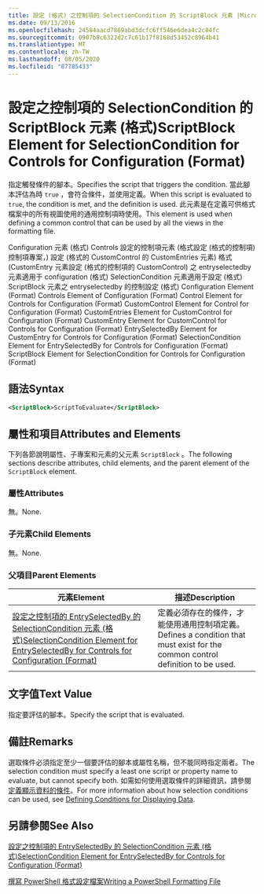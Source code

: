 ```yaml
---
title: 設定 (格式) 之控制項的 SelectionCondition 的 ScriptBlock 元素 |Microsoft Docs
ms.date: 09/13/2016
ms.openlocfilehash: 24584aacd7869abd3dcfc6ff546e6dea4c2c04fc
ms.sourcegitcommit: 0907b8c6322d2c7c61b17f8168d53452c8964b41
ms.translationtype: MT
ms.contentlocale: zh-TW
ms.lasthandoff: 08/05/2020
ms.locfileid: "87785433"
---
```

# <a name="scriptblock-element-for-selectioncondition-for-controls-for-configuration-format"></a><span data-ttu-id="f146a-102">設定之控制項的 SelectionCondition 的 ScriptBlock 元素 (格式)</span><span class="sxs-lookup"><span data-stu-id="f146a-102">ScriptBlock Element for SelectionCondition for Controls for Configuration (Format)</span></span>

<span data-ttu-id="f146a-103">指定觸發條件的腳本。</span><span class="sxs-lookup"><span data-stu-id="f146a-103">Specifies the script that triggers the condition.</span></span> <span data-ttu-id="f146a-104">當此腳本評估為時 `true` ，會符合條件，並使用定義。</span><span class="sxs-lookup"><span data-stu-id="f146a-104">When this script is evaluated to `true`, the condition is met, and the definition is used.</span></span> <span data-ttu-id="f146a-105">此元素是在定義可供格式檔案中的所有視圖使用的通用控制項時使用。</span><span class="sxs-lookup"><span data-stu-id="f146a-105">This element is used when defining a common control that can be used by all the views in the formatting file.</span></span>

<span data-ttu-id="f146a-106">Configuration 元素 (格式) Controls 設定的控制項元素 (格式設定 (格式的控制項) 控制項專案，) 設定 (格式的 CustomControl 的 CustomEntries 元素) 格式 (CustomEntry 元素設定 (格式的控制項的 CustomControl) 之 entryselectedby 元素適用于 configuration (格式) SelectionCondition 元素適用于設定 (格式) ScriptBlock 元素之 entryselectedby 的控制設定 (格式) </span><span class="sxs-lookup"><span data-stu-id="f146a-106">Configuration Element (Format) Controls Element of Configuration (Format) Control Element for Controls for Configuration (Format) CustomControl Element for Control for Configuration (Format) CustomEntries Element for CustomControl for Configuration (Format) CustomEntry Element for CustomControl for Controls for Configuration (Format) EntrySelectedBy Element for CustomEntry for Controls for Configuration (Format) SelectionCondition Element for EntrySelectedBy for Controls for Configuration (Format) ScriptBlock Element for SelectionCondition for Controls for Configuration (Format)</span></span>

## <a name="syntax"></a><span data-ttu-id="f146a-107">語法</span><span class="sxs-lookup"><span data-stu-id="f146a-107">Syntax</span></span>

```xml
<ScriptBlock>ScriptToEvaluate</ScriptBlock>
```

## <a name="attributes-and-elements"></a><span data-ttu-id="f146a-108">屬性和項目</span><span class="sxs-lookup"><span data-stu-id="f146a-108">Attributes and Elements</span></span>

<span data-ttu-id="f146a-109">下列各節說明屬性、子專案和元素的父元素 `ScriptBlock` 。</span><span class="sxs-lookup"><span data-stu-id="f146a-109">The following sections describe attributes, child elements, and the parent element of the `ScriptBlock` element.</span></span>

### <a name="attributes"></a><span data-ttu-id="f146a-110">屬性</span><span class="sxs-lookup"><span data-stu-id="f146a-110">Attributes</span></span>

<span data-ttu-id="f146a-111">無。</span><span class="sxs-lookup"><span data-stu-id="f146a-111">None.</span></span>

### <a name="child-elements"></a><span data-ttu-id="f146a-112">子元素</span><span class="sxs-lookup"><span data-stu-id="f146a-112">Child Elements</span></span>

<span data-ttu-id="f146a-113">無。</span><span class="sxs-lookup"><span data-stu-id="f146a-113">None.</span></span>

### <a name="parent-elements"></a><span data-ttu-id="f146a-114">父項目</span><span class="sxs-lookup"><span data-stu-id="f146a-114">Parent Elements</span></span>

|<span data-ttu-id="f146a-115">元素</span><span class="sxs-lookup"><span data-stu-id="f146a-115">Element</span></span>|<span data-ttu-id="f146a-116">描述</span><span class="sxs-lookup"><span data-stu-id="f146a-116">Description</span></span>|
|-------------|-----------------|
|[<span data-ttu-id="f146a-117">設定之控制項的 EntrySelectedBy 的 SelectionCondition 元素 (格式)</span><span class="sxs-lookup"><span data-stu-id="f146a-117">SelectionCondition Element for EntrySelectedBy for Controls for Configuration (Format)</span></span>](./selectioncondition-element-for-entryselectedby-for-controls-for-configuration-format.md)|<span data-ttu-id="f146a-118">定義必須存在的條件，才能使用通用控制項定義。</span><span class="sxs-lookup"><span data-stu-id="f146a-118">Defines a condition that must exist for the common control definition to be used.</span></span>|

## <a name="text-value"></a><span data-ttu-id="f146a-119">文字值</span><span class="sxs-lookup"><span data-stu-id="f146a-119">Text Value</span></span>

<span data-ttu-id="f146a-120">指定要評估的腳本。</span><span class="sxs-lookup"><span data-stu-id="f146a-120">Specify the script that is evaluated.</span></span>

## <a name="remarks"></a><span data-ttu-id="f146a-121">備註</span><span class="sxs-lookup"><span data-stu-id="f146a-121">Remarks</span></span>

<span data-ttu-id="f146a-122">選取條件必須指定至少一個要評估的腳本或屬性名稱，但不能同時指定兩者。</span><span class="sxs-lookup"><span data-stu-id="f146a-122">The selection condition must specify a least one script or property name to evaluate, but cannot specify both.</span></span> <span data-ttu-id="f146a-123">如需如何使用選取條件的詳細資訊，請參閱[定義顯示資料的條件](./defining-conditions-for-displaying-data.md)。</span><span class="sxs-lookup"><span data-stu-id="f146a-123">For more information about how selection conditions can be used, see [Defining Conditions for Displaying Data](./defining-conditions-for-displaying-data.md).</span></span>

## <a name="see-also"></a><span data-ttu-id="f146a-124">另請參閱</span><span class="sxs-lookup"><span data-stu-id="f146a-124">See Also</span></span>

[<span data-ttu-id="f146a-125">設定之控制項的 EntrySelectedBy 的 SelectionCondition 元素 (格式)</span><span class="sxs-lookup"><span data-stu-id="f146a-125">SelectionCondition Element for EntrySelectedBy for Controls for Configuration (Format)</span></span>](./selectioncondition-element-for-entryselectedby-for-controls-for-configuration-format.md)

[<span data-ttu-id="f146a-126">撰寫 PowerShell 格式設定檔案</span><span class="sxs-lookup"><span data-stu-id="f146a-126">Writing a PowerShell Formatting File</span></span>](./writing-a-powershell-formatting-file.md)
